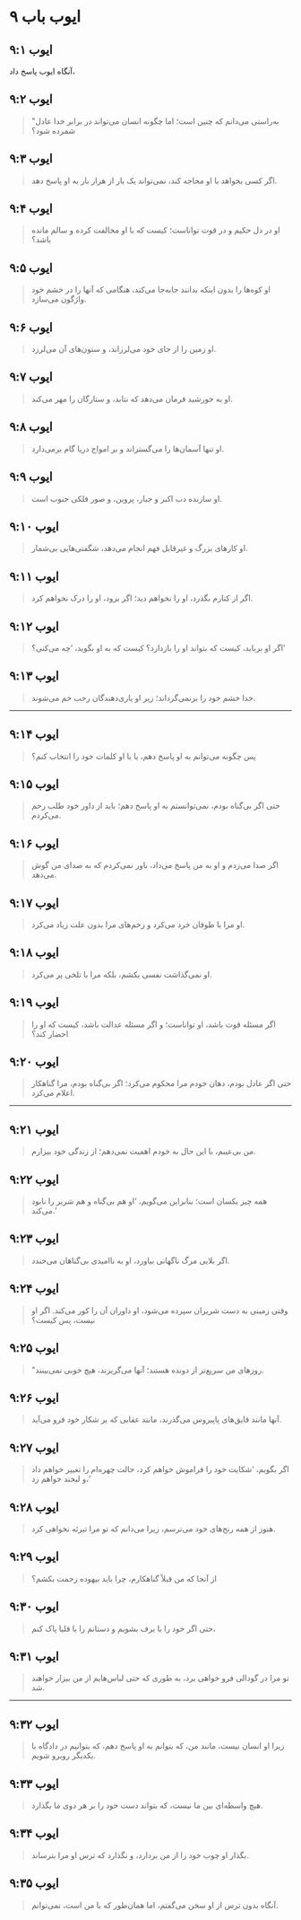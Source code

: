 # ایوب باب ۹

## ایوب ۹:۱

آنگاه ایوب پاسخ داد،

## ایوب ۹:۲

> "به‌راستی می‌دانم که چنین است؛
> اما چگونه انسان می‌تواند در برابر خدا عادل شمرده شود؟

## ایوب ۹:۳

> اگر کسی بخواهد با او محاجه کند،
> نمی‌تواند یک بار از هزار بار به او پاسخ دهد.

## ایوب ۹:۴

> او در دل حکیم و در قوت تواناست؛
> کیست که با او مخالفت کرده و سالم مانده باشد؟

## ایوب ۹:۵

> او کوه‌ها را بدون اینکه بدانند جابه‌جا می‌کند،
> هنگامی که آنها را در خشم خود واژگون می‌سازد.

## ایوب ۹:۶

> او زمین را از جای خود می‌لرزاند،
> و ستون‌های آن می‌لرزد.

## ایوب ۹:۷

> او به خورشید فرمان می‌دهد که نتابد،
> و ستارگان را مهر می‌کند.

## ایوب ۹:۸

> او تنها آسمان‌ها را می‌گستراند
> و بر امواج دریا گام برمی‌دارد.

## ایوب ۹:۹

> او سازنده دب اکبر و جبار، پروین،
> و صور فلکی جنوب است.

## ایوب ۹:۱۰

> او کارهای بزرگ و غیرقابل فهم انجام می‌دهد،
> شگفتی‌هایی بی‌شمار.

## ایوب ۹:۱۱

> اگر از کنارم بگذرد، او را نخواهم دید؛
> اگر برود، او را درک نخواهم کرد.

## ایوب ۹:۱۲

> اگر او برباید، کیست که بتواند او را بازدارد؟
> کیست که به او بگوید، ‘چه می‌کنی؟’

## ایوب ۹:۱۳

> خدا خشم خود را برنمی‌گرداند؛
> زیر او یاری‌دهندگان رحب خم می‌شوند.

---

## ایوب ۹:۱۴

> پس چگونه می‌توانم به او پاسخ دهم،
> یا با او کلمات خود را انتخاب کنم؟

## ایوب ۹:۱۵

> حتی اگر بی‌گناه بودم، نمی‌توانستم به او پاسخ دهم؛
> باید از داور خود طلب رحم می‌کردم.

## ایوب ۹:۱۶

> اگر صدا می‌زدم و او به من پاسخ می‌داد،
> باور نمی‌کردم که به صدای من گوش می‌دهد.

## ایوب ۹:۱۷

> او مرا با طوفان خرد می‌کرد
> و زخم‌های مرا بدون علت زیاد می‌کرد.

## ایوب ۹:۱۸

> او نمی‌گذاشت نفسی بکشم،
> بلکه مرا با تلخی پر می‌کرد.

## ایوب ۹:۱۹

> اگر مسئله قوت باشد، او تواناست؛
> و اگر مسئله عدالت باشد، کیست که او را احضار کند؟

## ایوب ۹:۲۰

> حتی اگر عادل بودم، دهان خودم مرا محکوم می‌کرد؛
> اگر بی‌گناه بودم، مرا گناهکار اعلام می‌کرد.

---

## ایوب ۹:۲۱

> من بی‌عیبم، با این حال به خودم اهمیت نمی‌دهم؛
> از زندگی خود بیزارم.

## ایوب ۹:۲۲

> همه چیز یکسان است؛ بنابراین می‌گویم،
> ‘او هم بی‌گناه و هم شریر را نابود می‌کند.’

## ایوب ۹:۲۳

> اگر بلایی مرگ ناگهانی بیاورد،
> او به ناامیدی بی‌گناهان می‌خندد.

## ایوب ۹:۲۴

> وقتی زمینی به دست شریران سپرده می‌شود،
> او داوران آن را کور می‌کند.
> اگر او نیست، پس کیست؟

## ایوب ۹:۲۵

> "روزهای من سریع‌تر از دونده هستند؛
> آنها می‌گریزند، هیچ خوبی نمی‌بینند.

## ایوب ۹:۲۶

> آنها مانند قایق‌های پاپیروس می‌گذرند،
> مانند عقابی که بر شکار خود فرو می‌آید.

## ایوب ۹:۲۷

> اگر بگویم، ‘شکایت خود را فراموش خواهم کرد،
> حالت چهره‌ام را تغییر خواهم داد و لبخند خواهم زد،’

## ایوب ۹:۲۸

> هنوز از همه رنج‌های خود می‌ترسم،
> زیرا می‌دانم که تو مرا تبرئه نخواهی کرد.

## ایوب ۹:۲۹

> از آنجا که من قبلاً گناهکارم،
> چرا باید بیهوده زحمت بکشم؟

## ایوب ۹:۳۰

> حتی اگر خود را با برف بشویم
> و دستانم را با قلیا پاک کنم،

## ایوب ۹:۳۱

> تو مرا در گودالی فرو خواهی برد،
> به طوری که حتی لباس‌هایم از من بیزار خواهند شد.

---

## ایوب ۹:۳۲

> زیرا او انسان نیست، مانند من، که بتوانم به او پاسخ دهم،
> که بتوانیم در دادگاه با یکدیگر روبرو شویم.

## ایوب ۹:۳۳

> هیچ واسطه‌ای بین ما نیست،
> که بتواند دست خود را بر هر دوی ما بگذارد.

## ایوب ۹:۳۴

> بگذار او چوب خود را از من بردارد،
> و نگذارد که ترس او مرا بترساند.

## ایوب ۹:۳۵

> آنگاه بدون ترس از او سخن می‌گفتم،
> اما همان‌طور که با من است، نمی‌توانم.
